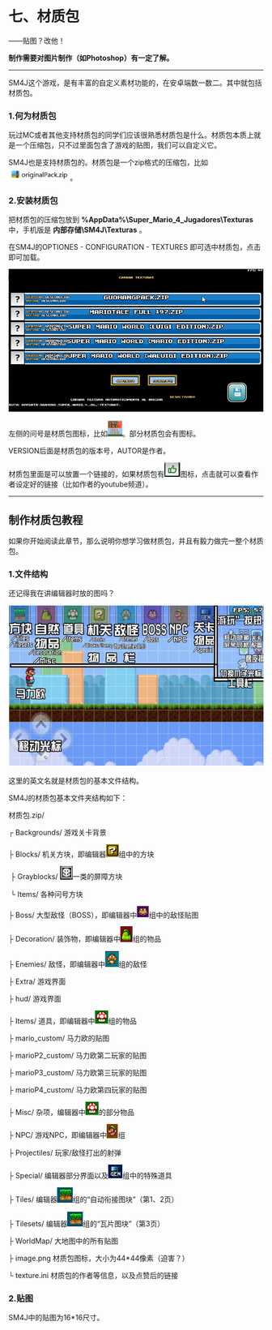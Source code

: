 # 七、材质包

——贴图？改他！

**制作需要对图片制作（如Photoshop）有一定了解。**

------

SM4J这个游戏，是有丰富的自定义素材功能的，在安卓端数一数二。其中就包括材质包。

### 1.何为材质包

玩过MC或者其他支持材质包的同学们应该很熟悉材质包是什么。材质包本质上就是一个压缩包，只不过里面包含了游戏的贴图，我们可以自定义它。

SM4J也是支持材质包的。材质包是一个zip格式的压缩包，比如<img src="./c7/image-20201127214625875.png" alt="image-20201127214625875" style="zoom:80%;" />。

### 2.安装材质包

把材质包的压缩包放到 **%AppData%\Super_Mario_4_Jugadores\Texturas** 中，手机版是 **内部存储\SM4J\Texturas** 。

在SM4J的OPTIONES - CONFIGURATION - TEXTURES 即可选中材质包，点击即可加载。

<img src="./c7/image-20201127215126183.png" alt="image-20201127215126183" style="zoom:80%;" />

左侧的问号是材质包图标，比如<img src="./c7/image-20201127215347298.png" alt="image-20201127215347298" style="zoom:67%;" />。部分材质包会有图标。

VERSION后面是材质包的版本号，AUTOR是作者。

材质包里面是可以放置一个链接的，如果材质包有<img src="./c7/image-20201127215256921.png" alt="image-20201127215256921" style="zoom: 67%;" />图标，点击就可以查看作者设定好的链接（比如作者的youtube频道）。

------

## 制作材质包教程

如果你开始阅读此章节，那么说明你想学习做材质包，并且有毅力做完一整个材质包。

### 1.文件结构

还记得我在讲编辑器时放的图吗？

<img src="./c4/image-20201125211407452.png" alt="image-20201125211407452" style="zoom:80%;" />

这里的英文名就是材质包的基本文件结构。

SM4J的材质包基本文件夹结构如下：

材质包.zip/

 ┌ Backgrounds/   游戏关卡背景

 ├ Blocks/   机关方块，即编辑器<img src="./c7/image-20201127215845419.png" alt="image-20201127215845419" style="zoom:67%;" />组中的方块

​     ├ Grayblocks/   <img src="./c7/image-20201127215905050.png" alt="image-20201127215905050" style="zoom:80%;" />一类的屏障方块

​     └ Items/   各种问号方块

 ├ Boss/   大型敌怪（BOSS），即编辑器中<img src="./c7/image-20201127215957425.png" alt="image-20201127215957425" style="zoom:67%;" />组中的敌怪贴图

 ├ Decoration/   装饰物，即编辑器中<img src="./c7/image-20201127220019848.png" alt="image-20201127220019848" style="zoom:67%;" />组的物品

 ├ Enemies/   敌怪，即编辑器中<img src="./c7/image-20201127220155154.png" alt="image-20201127220155154" style="zoom:67%;" />组的敌怪

 ├ Extra/    游戏界面

 ├ hud/   游戏界面

 ├ Items/   道具，即编辑器中<img src="./c7/image-20201127220230914.png" alt="image-20201127220230914" style="zoom:67%;" />组的物品

 ├ mario_custom/    马力欧的贴图

 ├ marioP2_custom/    马力欧第二玩家的贴图

 ├ marioP3_custom/    马力欧第三玩家的贴图

 ├ marioP4_custom/    马力欧第四玩家的贴图

 ├ Misc/    杂项，编辑器中<img src="./c7/image-20201127220230914.png" alt="image-20201127220230914" style="zoom:67%;" />的部分物品

 ├ NPC/   游戏NPC，即编辑器中<img src="./c7/image-20201127220414590.png" alt="image-20201127220414590" style="zoom:67%;" />组

 ├ Projectiles/   玩家/敌怪打出的射弹

 ├ Special/   编辑器部分界面以及<img src="./c7/image-20201127220446904.png" alt="image-20201127220446904" style="zoom:67%;" />组中的特殊道具

 ├ Tiles/   编辑器<img src="./c7/image-20201127220504307.png" alt="image-20201127220504307" style="zoom:67%;" />组的“自动衔接图块”（第1、2页）

 ├ Tilesets/   编辑器<img src="./c7/image-20201127220504307.png" alt="image-20201127220504307" style="zoom:67%;" />组的“瓦片图块”（第3页）

 ├ WorldMap/   大地图中的所有贴图

 ├ image.png   材质包图标，大小为44*44像素（迫害？）

 └ texture.ini   材质包的作者等信息，以及点赞后的链接

### 2.贴图

SM4J中的贴图为16*16尺寸。